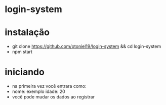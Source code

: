 # login-system
# instalação
* git clone https://github.com/otoniel19/login-system && cd login-system 
* npm start
# iniciando 
* na primeira vez você entrara como:
* nome: exemplo idade: 20
* você pode mudar os dados ao registrar